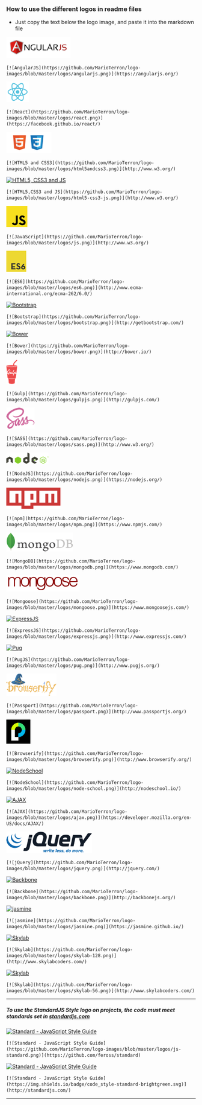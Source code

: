 ### How to use the different logos in readme files

- Just copy the text below the logo image, and paste it into the markdown file

[![AngularJS](https://github.com/MarioTerron/logo-images/blob/master/logos/angularjs.png)](https://angularjs.org/)

    [![AngularJS](https://github.com/MarioTerron/logo-images/blob/master/logos/angularjs.png)](https://angularjs.org/)

[![React](https://github.com/MarioTerron/logo-images/blob/master/logos/react.png)](https://facebook.github.io/react/)

    [![React](https://github.com/MarioTerron/logo-images/blob/master/logos/react.png)](https://facebook.github.io/react/)
 
[![HTML5 and CSS3](https://github.com/MarioTerron/logo-images/blob/master/logos/html5andcss3.png)](https://www.w3.org/)

    [![HTML5 and CSS3](https://github.com/MarioTerron/logo-images/blob/master/logos/html5andcss3.png)](http://www.w3.org/)  

[![HTML5, CSS3 and JS](https://github.com/MarioTerron/logo-images/blob/master/logos/html5-css3-js.png)](https://www.w3.org/)

    [![HTML5,CSS3 and JS](https://github.com/MarioTerron/logo-images/blob/master/logos/html5-css3-js.png)](http://www.w3.org/)  

[![JavaScript](https://github.com/MarioTerron/logo-images/blob/master/logos/js.png)](https://www.w3.org/)

    [![JavaScript](https://github.com/MarioTerron/logo-images/blob/master/logos/js.png)](http://www.w3.org/)

[![ES6](https://github.com/MarioTerron/logo-images/blob/master/logos/es6.png)](http://www.ecma-international.org/ecma-262/6.0/)

    [![ES6](https://github.com/MarioTerron/logo-images/blob/master/logos/es6.png)](http://www.ecma-international.org/ecma-262/6.0/)
  

[![Bootstrap](https://github.com/MarioTerron/logo-images/blob/master/logos/bootstrap.png)](http://getbootstrap.com/)

    [![Bootstrap](https://github.com/MarioTerron/logo-images/blob/master/logos/bootstrap.png)](http://getbootstrap.com/)  

[![Bower](https://github.com/MarioTerron/logo-images/blob/master/logos/bower.png)](https://bower.io//)

    [![Bower](https://github.com/MarioTerron/logo-images/blob/master/logos/bower.png)](http://bower.io/)  

[![Gulp](https://github.com/MarioTerron/logo-images/blob/master/logos/gulpjs.png)](https://gulpjs.com//)

    [![Gulp](https://github.com/MarioTerron/logo-images/blob/master/logos/gulpjs.png)](http://gulpjs.com/)  

[![SASS](https://github.com/MarioTerron/logo-images/blob/master/logos/sass.png)](http://sass-lang.com/)

    [![SASS](https://github.com/MarioTerron/logo-images/blob/master/logos/sass.png)](http://www.w3.org/)  

[![NodeJS](https://github.com/MarioTerron/logo-images/blob/master/logos/nodejs.png)](https://nodejs.org/)

    [![NodeJS](https://github.com/MarioTerron/logo-images/blob/master/logos/nodejs.png)](https://nodejs.org/)

[![npm](https://github.com/MarioTerron/logo-images/blob/master/logos/npm.png)](https://www.npmjs.com//)

    [![npm](https://github.com/MarioTerron/logo-images/blob/master/logos/npm.png)](https://www.npmjs.com/)

[![MongoDB](https://github.com/MarioTerron/logo-images/blob/master/logos/mongodb.png)](https://www.mongodb.com/)

    [![MongoDB](https://github.com/MarioTerron/logo-images/blob/master/logos/mongodb.png)](https://www.mongodb.com/)

[![Mongoose](https://github.com/MarioTerron/logo-images/blob/master/logos/mongoose.png)](https://www.mongoosejs.com/)

    [![Mongoose](https://github.com/MarioTerron/logo-images/blob/master/logos/mongoose.png)](https://www.mongoosejs.com/)

[![ExpressJS](https://github.com/MarioTerron/logo-images/blob/master/logos/expressjs.png)](http://expressjs.com/)

    [![ExpressJS](https://github.com/MarioTerron/logo-images/blob/master/logos/expressjs.png)](http://www.expressjs.com/)  

[![Pug](https://github.com/MarioTerron/logo-images/blob/master/logos/pug.png)](http://www.pugjs.org/)

    [![PugJS](https://github.com/MarioTerron/logo-images/blob/master/logos/pug.png)](http://www.pugjs.org/)

[![Browserify](https://github.com/MarioTerron/logo-images/blob/master/logos/browserify.png)](http://www.browserify.org/)

    [![Passport](https://github.com/MarioTerron/logo-images/blob/master/logos/passport.png)](http://www.passportjs.org/)

[![Passport](https://github.com/MarioTerron/logo-images/blob/master/logos/passport.png)](http://www.passportjs.org/)

    [![Browserify](https://github.com/MarioTerron/logo-images/blob/master/logos/browserify.png)](http://www.browserify.org/)  
  

[![NodeSchool](https://github.com/MarioTerron/logo-images/blob/master/logos/node-school.png)](https://nodeschool.io/)

    [![NodeSchool](https://github.com/MarioTerron/logo-images/blob/master/logos/node-school.png)](http://nodeschool.io/)  

[![AJAX](https://github.com/MarioTerron/logo-images/blob/master/logos/ajax.png)](https://developer.mozilla.org/en-US/docs/AJAX/)

    [![AJAX](https://github.com/MarioTerron/logo-images/blob/master/logos/ajax.png)](https://developer.mozilla.org/en-US/docs/AJAX/)  

[![jQuery](https://github.com/MarioTerron/logo-images/blob/master/logos/jquery.png)](http://jquery.com/)

    [![jQuery](https://github.com/MarioTerron/logo-images/blob/master/logos/jquery.png)](http://jquery.com/)  
[![Backbone](https://github.com/MarioTerron/logo-images/blob/master/logos/backbone.png)](http://backbonejs.org/)

    [![Backbone](https://github.com/MarioTerron/logo-images/blob/master/logos/backbone.png)](http://backbonejs.org/)  
[![jasmine](https://github.com/MarioTerron/logo-images/blob/master/logos/jasmine.png)](https://jasmine.github.io/)

    [![jasmine](https://github.com/MarioTerron/logo-images/blob/master/logos/jasmine.png)](https://jasmine.github.io/)  

[![Skylab](https://github.com/MarioTerron/logo-images/blob/master/logos/skylab-128.png)](http://www.skylabcoders.com/)

    [![Skylab](https://github.com/MarioTerron/logo-images/blob/master/logos/skylab-128.png)](http://www.skylabcoders.com/)  

[![Skylab](https://github.com/MarioTerron/logo-images/blob/master/logos/skylab-56.png)](http://www.skylabcoders.com/)

    [![Skylab](https://github.com/MarioTerron/logo-images/blob/master/logos/skylab-56.png)](http://www.skylabcoders.com/)  

---  
  
##### To use the StandardJS Style logo on projects, the code must meet standards set in [standardjs.com](http://standardjs.com/)
[![Standard - JavaScript Style Guide](https://github.com/MarioTerron/logo-images/blob/master/logos/js-standard.png)](https://github.com/feross/standard)

    [![Standard - JavaScript Style Guide](https://github.com/MarioTerron/logo-images/blob/master/logos/js-standard.png)](https://github.com/feross/standard)

[![Standard - JavaScript Style Guide](https://img.shields.io/badge/code_style-standard-brightgreen.svg)](http://standardjs.com/)

    [![Standard - JavaScript Style Guide](https://img.shields.io/badge/code_style-standard-brightgreen.svg)](http://standardjs.com/)

---
